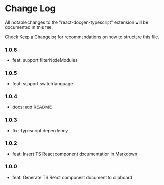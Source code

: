 # Change Log

All notable changes to the "react-docgen-typescript" extension will be documented in this file.

Check [Keep a Changelog](http://keepachangelog.com/) for recommendations on how to structure this file.

### 1.0.6

- feat: support filterNodeModules

### 1.0.5

- feat: support switch language

### 1.0.4

- docs: add README

### 1.0.3

- fix: Typescript dependency

### 1.0.2

- feat: Insert TS React component documentation in Markdown

### 1.0.0

- feat: Generate TS React component document to clipboard
